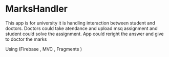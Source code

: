 # MarksHandler
This app is for university it is handling interaction between student and doctors. Doctors could take atendance and upload msq assignment and student could 
solve the assignment. App could reright the answer and give to doctor the marks 

Using (Firebase , MVC , Fragments )
